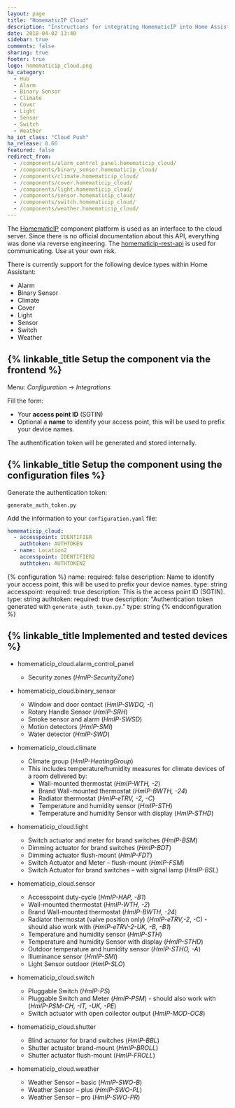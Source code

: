 ```yaml
---
layout: page
title: "HomematicIP Cloud"
description: "Instructions for integrating HomematicIP into Home Assistant."
date: 2018-04-02 13:40
sidebar: true
comments: false
sharing: true
footer: true
logo: homematicip_cloud.png
ha_category:
  - Hub
  - Alarm
  - Binary Sensor
  - Climate
  - Cover
  - Light
  - Sensor
  - Switch
  - Weather
ha_iot_class: "Cloud Push"
ha_release: 0.66
featured: false
redirect_from:
  - /components/alarm_control_panel.homematicip_cloud/
  - /components/binary_sensor.homematicip_cloud/
  - /components/climate.homematicip_cloud/
  - /components/cover.homematicip_cloud/
  - /components/light.homematicip_cloud/
  - /components/sensor.homematicip_cloud/
  - /components/switch.homematicip_cloud/
  - /components/weather.homematicip_cloud/
---
```


The [HomematicIP](http://www.homematic-ip.com) component platform is used as an interface to the cloud server. Since there is no official documentation about this API, everything was done via reverse engineering. The [homematicip-rest-api](https://github.com/coreGreenberet/homematicip-rest-api) is used for communicating. Use at your own risk.

There is currently support for the following device types within Home Assistant:

* Alarm
* Binary Sensor
* Climate
* Cover
* Light
* Sensor
* Switch
* Weather

## {% linkable_title Setup the component via the frontend %}

Menu: *Configuration* -> *Integrations*

Fill the form:

* Your **access point ID** (SGTIN)
* Optional a **name** to identify your access point, this will be used to prefix your device names.

The authentification token will be generated and stored internally.

## {% linkable_title Setup the component using the configuration files %}

Generate the authentication token:

`generate_auth_token.py`

Add the information to your `configuration.yaml` file:

```yaml
homematicip_cloud:
  - accesspoint: IDENTIFIER
    authtoken: AUTHTOKEN
  - name: Location2
    accesspoint: IDENTIFIER2
    authtoken: AUTHTOKEN2
```

{% configuration %}
name:
  required: false
  description: Name to identify your access point, this will be used to prefix your device names.
  type: string
accesspoint:
  required: true
  description: This is the access point ID (SGTIN).
  type: string
authtoken:
  required: true
  description: "Authentication token generated with `generate_auth_token.py`."
  type: string
{% endconfiguration %}

## {% linkable_title Implemented and tested devices %}

* homematicip_cloud.alarm_control_panel
  * Security zones (*HmIP-SecurityZone*)

* homematicip_cloud.binary_sensor
  * Window and door contact (*HmIP-SWDO, -I*)
  * Rotary Handle Sensor (*HmIP-SRH*)
  * Smoke sensor and alarm (*HmIP-SWSD*)
  * Motion detectors (*HmIP-SMI*)
  * Water detector (*HmIP-SWD*)

* homematicip_cloud.climate
  * Climate group (*HmIP-HeatingGroup*)
  * This includes temperature/humidity measures for climate devices of a room delivered by: 
    * Wall-mounted thermostat (*HmIP-WTH, -2*)
    * Brand Wall-mounted thermostat (*HmIP-BWTH, -24*)
    * Radiator thermostat (*HmIP-eTRV, -2, -C*)
    * Temperature and humidity sensor (*HmIP-STH*)
    * Temperature and humidity Sensor with display (*HmIP-STHD*)

* homematicip_cloud.light
  * Switch actuator and meter for brand switches (*HmIP-BSM*)
  * Dimming actuator for brand switches (*HmIP-BDT*)
  * Dimming actuator flush-mount (*HmIP-FDT*)
  * Switch Actuator and Meter – flush-mount (*HmIP-FSM*)
  * Switch Actuator for brand switches – with signal lamp (*HmIP-BSL*)

* homematicip_cloud.sensor
  * Accesspoint duty-cycle (*HmIP-HAP, -B1*)
  * Wall-mounted thermostat (*HmIP-WTH, -2*)
  * Brand Wall-mounted thermostat (*HmIP-BWTH, -24*)
  * Radiator thermostat (valve position only) (*HmIP-eTRV,-2*, -C) - should also work with (*HmIP-eTRV-2-UK, -B, -B1*)
  * Temperature and humidity sensor (*HmIP-STH*)
  * Temperature and humidity Sensor with display (*HmIP-STHD*)
  * Outdoor temperature and humidity sensor (*HmIP-STHO, -A*)
  * Illuminance sensor (*HmIP-SMI*)
  * Light Sensor outdoor (*HmIP-SLO*)

* homematicip_cloud.switch
  * Pluggable Switch (*HmIP-PS*)
  * Pluggable Switch and Meter (*HmIP-PSM*) - should also work with (*HmIP-PSM-CH, -IT, -UK, -PE*)
  * Switch actuator with open collector output (*HmIP-MOD-OC8*)

* homematicip_cloud.shutter
  * Blind actuator for brand switches (*HmIP-BBL*)
  * Shutter actuator brand-mount (*HmIP-BROLL*)
  * Shutter actuator flush-mount (*HmIP-FROLL*)
  
* homematicip_cloud.weather
  * Weather Sensor – basic (*HmIP-SWO-B*)
  * Weather Sensor – plus (*HmIP-SWO-PL*)
  * Weather Sensor – pro (*HmIP-SWO-PR*)

